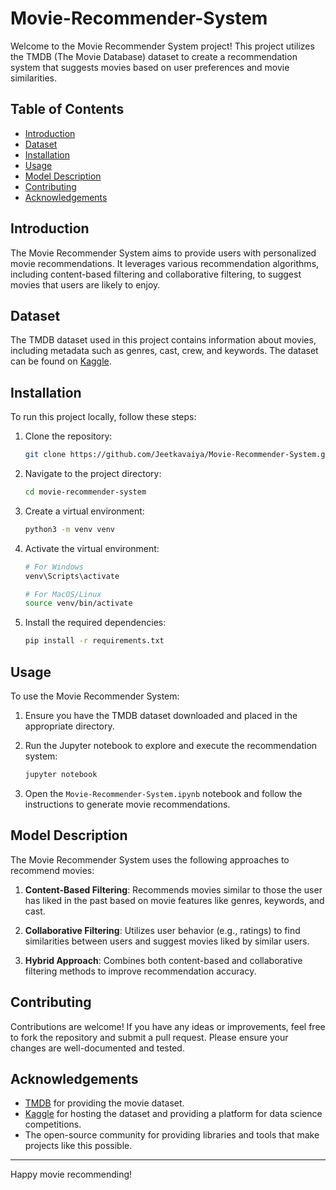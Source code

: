 # Movie-Recommender-System
Welcome to the Movie Recommender System project! This project utilizes the TMDB (The Movie Database) dataset to create a recommendation system that suggests movies based on user preferences and movie similarities.

## Table of Contents

- [Introduction](#introduction)
- [Dataset](#dataset)
- [Installation](#installation)
- [Usage](#usage)
- [Model Description](#model-description)
- [Contributing](#contributing)
- [Acknowledgements](#acknowledgements)

## Introduction

The Movie Recommender System aims to provide users with personalized movie recommendations. It leverages various recommendation algorithms, including content-based filtering and collaborative filtering, to suggest movies that users are likely to enjoy.

## Dataset

The TMDB dataset used in this project contains information about movies, including metadata such as genres, cast, crew, and keywords. The dataset can be found on [Kaggle](https://www.kaggle.com/datasets/tmdb/tmdb-movie-metadata).

## Installation

To run this project locally, follow these steps:

1. Clone the repository:
    ```sh
    git clone https://github.com/Jeetkavaiya/Movie-Recommender-System.git
    ```

2. Navigate to the project directory:
    ```sh
    cd movie-recommender-system
    ```

3. Create a virtual environment:
    ```sh
    python3 -m venv venv
    ```

4. Activate the virtual environment:
    ```sh
    # For Windows
    venv\Scripts\activate

    # For MacOS/Linux
    source venv/bin/activate
    ```

5. Install the required dependencies:
    ```sh
    pip install -r requirements.txt
    ```

## Usage

To use the Movie Recommender System:

1. Ensure you have the TMDB dataset downloaded and placed in the appropriate directory.

2. Run the Jupyter notebook to explore and execute the recommendation system:
    ```sh
    jupyter notebook
    ```

3. Open the `Movie-Recommender-System.ipynb` notebook and follow the instructions to generate movie recommendations.

## Model Description

The Movie Recommender System uses the following approaches to recommend movies:

1. **Content-Based Filtering**: Recommends movies similar to those the user has liked in the past based on movie features like genres, keywords, and cast.

2. **Collaborative Filtering**: Utilizes user behavior (e.g., ratings) to find similarities between users and suggest movies liked by similar users.

3. **Hybrid Approach**: Combines both content-based and collaborative filtering methods to improve recommendation accuracy.

## Contributing

Contributions are welcome! If you have any ideas or improvements, feel free to fork the repository and submit a pull request. Please ensure your changes are well-documented and tested.

## Acknowledgements

- [TMDB](https://www.themoviedb.org/) for providing the movie dataset.
- [Kaggle](https://www.kaggle.com/) for hosting the dataset and providing a platform for data science competitions.
- The open-source community for providing libraries and tools that make projects like this possible.

---

Happy movie recommending!
